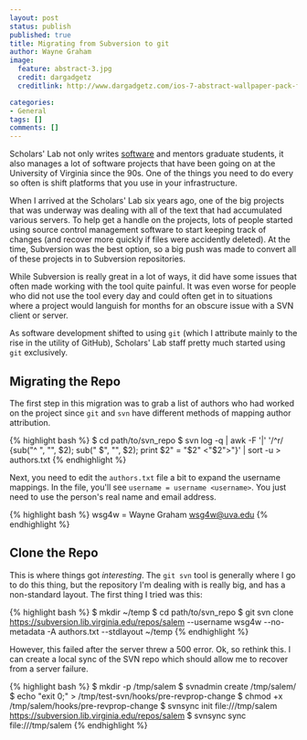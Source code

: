 ```yaml
---
layout: post
status: publish
published: true
title: Migrating from Subversion to git
author: Wayne Graham
image:
  feature: abstract-3.jpg
  credit: dargadgetz
  creditlink: http://www.dargadgetz.com/ios-7-abstract-wallpaper-pack-for-iphone-5-and-ipod-touch-retina/

categories:
- General
tags: []
comments: []
---
```


Scholars' Lab not only writes [software](https://github.com/scholarslab) and mentors graduate students, it also manages a lot of software projects that have been going on at the University of Virginia since the 90s. One of the things you need to do every so often is shift platforms that you use in your infrastructure.

When I arrived at the Scholars' Lab six years ago, one of the big
projects that was underway was dealing with all of the text that had
accumulated various servers. To help get a handle on the projects, lots
of people started using source control management software to start
keeping track of changes (and recover more quickly if files were
accidently deleted). At the time, Subversion was the best option, so a
big push was made to convert all of these projects in to Subversion
repositories.

While Subversion is really great in a lot of ways, it did have some
issues that often made working with the tool quite painful. It was even
worse for people who did not use the tool every day and could often get
in to situations where a project would languish for months for an
obscure issue with a SVN client or server.

As software development shifted to using `git` (which I attribute mainly
to the rise in the utility of GitHub), Scholars' Lab staff pretty much
started using `git` exclusively.


## Migrating the Repo

The first step in this migration was to grab a list of authors who had
worked on the project since `git` and `svn` have different methods of
mapping author attribution.

{% highlight bash %}
$ cd path/to/svn_repo
$ svn log -q | awk -F '|' '/^r/ {sub("^ ", "", $2); sub(" $", "", $2); print $2" = "$2" <"$2">"}' | sort -u > authors.txt
{% endhighlight %}

Next, you need to edit the `authors.txt` file a bit to expand the username mappings. In the file, you'll see `username = username <username>`. You just need to use the person's real name and email address.

{% highlight bash %}
wsg4w = Wayne Graham <wsg4w@uva.edu>
{% endhighlight %}

## Clone the Repo

This is where things got *interesting*. The `git svn` tool is generally
where I go to do this thing, but the repository I'm dealing with is
really big, and has a non-standard layout. The first thing I tried was
this:

{% highlight bash %}
$ mkdir ~/temp
$ cd path/to/svn_repo
$ git svn clone https://subversion.lib.virginia.edu/repos/salem --username wsg4w --no-metadata -A authors.txt --stdlayout ~/temp
{% endhighlight %}

However, this failed after the server threw a 500 error. Ok, so rethink
this. I can create a local sync of the SVN repo which should allow me to
recover from a server failure.

{% highlight bash %}
$ mkdir -p /tmp/salem
$ svnadmin create /tmp/salem/
$ echo "exit 0;" > /tmp/test-svn/hooks/pre-revprop-change
$ chmod +x /tmp/salem/hooks/pre-revprop-change
$ svnsync init file:///tmp/salem https://subversion.lib.virginia.edu/repos/salem
$ svnsync sync file:///tmp/salem
{% endhighlight %}



